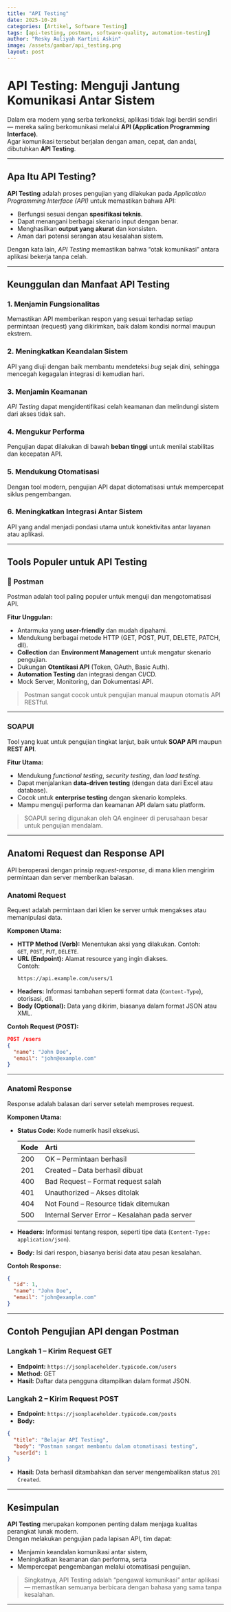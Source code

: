 ```yaml
---
title: "API Testing"
date: 2025-10-28
categories: [Artikel, Software Testing]
tags: [api-testing, postman, software-quality, automation-testing]
author: "Resky Auliyah Kartini Askin"
image: /assets/gambar/api_testing.png
layout: post
---
```


# API Testing: Menguji Jantung Komunikasi Antar Sistem

Dalam era modern yang serba terkoneksi, aplikasi tidak lagi berdiri sendiri — mereka saling berkomunikasi melalui **API (Application Programming Interface)**.  
Agar komunikasi tersebut berjalan dengan aman, cepat, dan andal, dibutuhkan **API Testing**.

---

## Apa Itu API Testing?

**API Testing** adalah proses pengujian yang dilakukan pada *Application Programming Interface (API)* untuk memastikan bahwa API:

- Berfungsi sesuai dengan **spesifikasi teknis**.
- Dapat menangani berbagai skenario input dengan benar.
- Menghasilkan **output yang akurat** dan konsisten.
- Aman dari potensi serangan atau kesalahan sistem.

Dengan kata lain, *API Testing* memastikan bahwa “otak komunikasi” antara aplikasi bekerja tanpa celah.

---

## Keunggulan dan Manfaat API Testing

### 1. Menjamin Fungsionalitas
Memastikan API memberikan respon yang sesuai terhadap setiap permintaan (request) yang dikirimkan, baik dalam kondisi normal maupun ekstrem.

### 2. Meningkatkan Keandalan Sistem
API yang diuji dengan baik membantu mendeteksi *bug* sejak dini, sehingga mencegah kegagalan integrasi di kemudian hari.

### 3. Menjamin Keamanan
*API Testing* dapat mengidentifikasi celah keamanan dan melindungi sistem dari akses tidak sah.

### 4. Mengukur Performa
Pengujian dapat dilakukan di bawah **beban tinggi** untuk menilai stabilitas dan kecepatan API.

### 5. Mendukung Otomatisasi
Dengan tool modern, pengujian API dapat diotomatisasi untuk mempercepat siklus pengembangan.

### 6. Meningkatkan Integrasi Antar Sistem
API yang andal menjadi pondasi utama untuk konektivitas antar layanan atau aplikasi.

---

## Tools Populer untuk API Testing

### 🔹 **Postman**
Postman adalah tool paling populer untuk menguji dan mengotomatisasi API.

**Fitur Unggulan:**
- Antarmuka yang **user-friendly** dan mudah dipahami.
- Mendukung berbagai metode HTTP (GET, POST, PUT, DELETE, PATCH, dll).
- **Collection** dan **Environment Management** untuk mengatur skenario pengujian.
- Dukungan **Otentikasi API** (Token, OAuth, Basic Auth).
- **Automation Testing** dan integrasi dengan CI/CD.
- Mock Server, Monitoring, dan Dokumentasi API.

> Postman sangat cocok untuk pengujian manual maupun otomatis API RESTful.

---

### **SOAPUI**
Tool yang kuat untuk pengujian tingkat lanjut, baik untuk **SOAP API** maupun **REST API**.

**Fitur Utama:**
- Mendukung *functional testing*, *security testing*, dan *load testing*.
- Dapat menjalankan **data-driven testing** (dengan data dari Excel atau database).
- Cocok untuk **enterprise testing** dengan skenario kompleks.
- Mampu menguji performa dan keamanan API dalam satu platform.

> SOAPUI sering digunakan oleh QA engineer di perusahaan besar untuk pengujian mendalam.

---

## Anatomi Request dan Response API

API beroperasi dengan prinsip *request-response*, di mana klien mengirim permintaan dan server memberikan balasan.

### **Anatomi Request**
Request adalah permintaan dari klien ke server untuk mengakses atau memanipulasi data.

**Komponen Utama:**
- **HTTP Method (Verb):** Menentukan aksi yang dilakukan. Contoh:  
  `GET`, `POST`, `PUT`, `DELETE`.
- **URL (Endpoint):** Alamat resource yang ingin diakses.  
  Contoh:  
  ```
  https://api.example.com/users/1
  ```
- **Headers:** Informasi tambahan seperti format data (`Content-Type`), otorisasi, dll.
- **Body (Optional):** Data yang dikirim, biasanya dalam format JSON atau XML.

**Contoh Request (POST):**
```json
POST /users
{
  "name": "John Doe",
  "email": "john@example.com"
}
```

---

### **Anatomi Response**
Response adalah balasan dari server setelah memproses request.

**Komponen Utama:**
- **Status Code:** Kode numerik hasil eksekusi.

  | Kode | Arti |
  | :--- | :--- |
  | 200 | OK – Permintaan berhasil |
  | 201 | Created – Data berhasil dibuat |
  | 400 | Bad Request – Format request salah |
  | 401 | Unauthorized – Akses ditolak |
  | 404 | Not Found – Resource tidak ditemukan |
  | 500 | Internal Server Error – Kesalahan pada server |

- **Headers:** Informasi tentang respon, seperti tipe data (`Content-Type: application/json`).
- **Body:** Isi dari respon, biasanya berisi data atau pesan kesalahan.

**Contoh Response:**
```json
{
  "id": 1,
  "name": "John Doe",
  "email": "john@example.com"
}
```

---

## Contoh Pengujian API dengan Postman

### Langkah 1 – Kirim Request GET
- **Endpoint:** `https://jsonplaceholder.typicode.com/users`
- **Method:** GET  
- **Hasil:** Daftar data pengguna ditampilkan dalam format JSON.

### Langkah 2 – Kirim Request POST
- **Endpoint:** `https://jsonplaceholder.typicode.com/posts`
- **Body:**
```json
{
  "title": "Belajar API Testing",
  "body": "Postman sangat membantu dalam otomatisasi testing",
  "userId": 1
}
```
- **Hasil:** Data berhasil ditambahkan dan server mengembalikan status `201 Created`.

---

## Kesimpulan

**API Testing** merupakan komponen penting dalam menjaga kualitas perangkat lunak modern.  
Dengan melakukan pengujian pada lapisan API, tim dapat:

- Menjamin keandalan komunikasi antar sistem,  
- Meningkatkan keamanan dan performa, serta  
- Mempercepat pengembangan melalui otomatisasi pengujian.

> Singkatnya, API Testing adalah “pengawal komunikasi” antar aplikasi — memastikan semuanya berbicara dengan bahasa yang sama tanpa kesalahan.

---